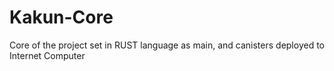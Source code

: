 # Kakun-Core
Core of the project set in RUST language as main, and canisters deployed to Internet Computer
